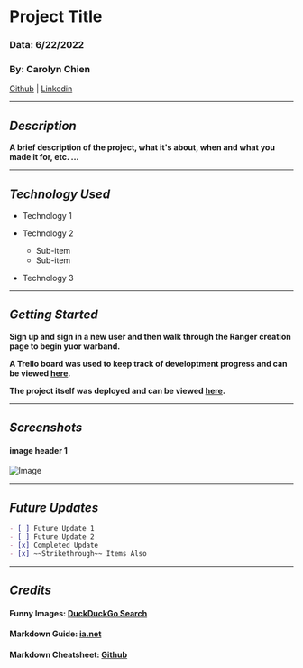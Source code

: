 # Project Title

### Data: 6/22/2022

### By: Carolyn Chien

[Github](https://github.com/Carolynchien) |
[Linkedin](https://www.linkedin.com/in/yin-ting-chien-6a14b8161/)

---

## _*Description*_

**A brief description of the project, what it's about, when and what you made it for, etc. ...**

---

## _*Technology Used*_

- Technology 1
- Technology 2

  - Sub-item
  - Sub-item

- Technology 3

---

## _*Getting Started*_

**Sign up and sign in a new user and then walk through the Ranger creation page to begin yuor warband.**

**A Trello board was used to keep track of developtment progress and can be viewed [here](https://github.com/Carolynchien).**

**The project itself was deployed and can be viewed [here](https://github.com/Carolynchien).**

---

## _*Screenshots*_

#### image header 1

![Image](https://media.istockphoto.com/photos/villefranche-on-sea-in-evening-picture-id1145618475?k=20&m=1145618475&s=612x612&w=0&h=_mC6OZt_eWENYUAZz3tLCBTU23uvx5beulDEZHFLsxI=)

---

## _*Future Updates*_

```markdown
- [ ] Future Update 1
- [ ] Future Update 2
- [x] Completed Update
- [x] ~~Strikethrough~~ Items Also
```

---

## _*Credits*_

#### Funny Images: [DuckDuckGo Search](https://duckduckgo.com)

#### Markdown Guide: [ia.net](https://ia.net)

#### Markdown Cheatsheet: [Github](https://github.com)

```

```
